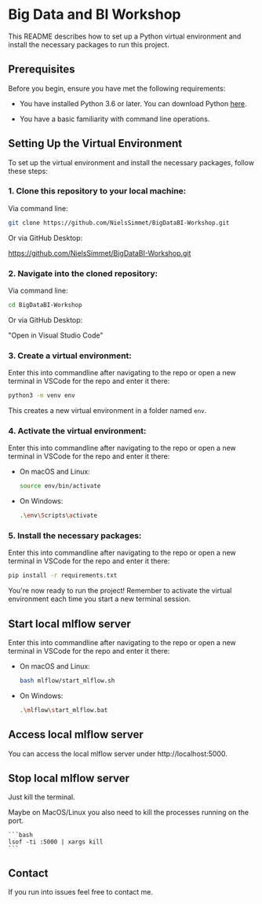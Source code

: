 # Big Data and BI Workshop

This README describes how to set up a Python virtual environment and install the necessary packages to run this project. 

## Prerequisites

Before you begin, ensure you have met the following requirements:

* You have installed Python 3.6 or later. You can download Python [here](https://www.python.org/downloads/).

* You have a basic familiarity with command line operations.

## Setting Up the Virtual Environment

To set up the virtual environment and install the necessary packages, follow these steps:

### 1. **Clone this repository to your local machine**:

Via command line:

```bash
git clone https://github.com/NielsSimmet/BigDataBI-Workshop.git
```

Or via GitHub Desktop:

https://github.com/NielsSimmet/BigDataBI-Workshop.git

### 2. **Navigate into the cloned repository**:

Via command line:

```bash
cd BigDataBI-Workshop
```

Or via GitHub Desktop:

"Open in Visual Studio Code"

### 3. **Create a virtual environment**:

Enter this into commandline after navigating to the repo or open a new terminal in VSCode for the repo and enter it there:

```bash
python3 -m venv env
```

This creates a new virtual environment in a folder named `env`.

### 4. **Activate the virtual environment**:

Enter this into commandline after navigating to the repo or open a new terminal in VSCode for the repo and enter it there:

- On macOS and Linux:

    ```bash
    source env/bin/activate
    ```

- On Windows:

    ```bash
    .\env\Scripts\activate
    ```

### 5. **Install the necessary packages**:

Enter this into commandline after navigating to the repo or open a new terminal in VSCode for the repo and enter it there:

```bash
pip install -r requirements.txt
```

You're now ready to run the project! Remember to activate the virtual environment each time you start a new terminal session.

## Start local mlflow server

Enter this into commandline after navigating to the repo or open a new terminal in VSCode for the repo and enter it there:

- On macOS and Linux:

    ```bash
    bash mlflow/start_mlflow.sh
    ```

- On Windows:

    ```bash
    .\mlflow\start_mlflow.bat
    ```

## Access local mlflow server

You can access the local mlflow server under http://localhost:5000.

## Stop local mlflow server

Just kill the terminal.

Maybe on MacOS/Linux you also need to kill the processes running on the port.

    ```bash
    lsof -ti :5000 | xargs kill
    ```

## Contact

If you run into issues feel free to contact me.
